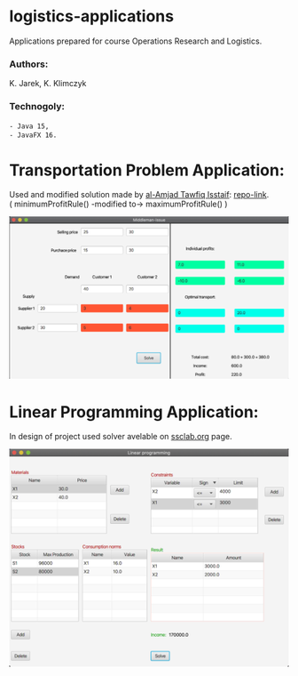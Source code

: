 # logistics-applications
Applications prepared for course Operations Research and Logistics.

### Authors:
K. Jarek, K. Klimczyk

### Technogoly:
```
- Java 15,
- JavaFX 16.
```

# Transportation Problem Application:
Used and modified solution made by [al-Amjad Tawfiq Isstaif](https://github.com/isstaif): [repo-link](https://github.com/isstaif/TransportationProblem). <br />
( minimumProfitRule() -modified to-> maximumProfitRule() )

![](https://github.com/KrzysiekJa/logistics-applications/blob/main/pictures/transportation_problem.png)

# Linear Programming Application:
In design of project used solver avelable on [ssclab.org](https://www.ssclab.org/en/index.html) page.

![](https://github.com/KrzysiekJa/logistics-applications/blob/main/pictures/linear_programming.png)
